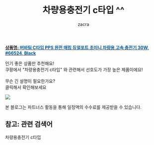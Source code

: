 ﻿---
layout: post
title:  "차량용충전기 c타입 ^^"
author: zacra
categories: [ 아이템 ]
tags: [차량용충전기 c타입]
image: https://static.coupangcdn.com/image/retail/images/2020/09/23/12/1/443809f9-b3a3-4192-929b-c7d863ad6b9f.jpg 
description: "쿠팡에서 차량용충전기 c타입 관련 키워드로 가장 고객 선호도가 높은 제품이랍니다."
rating: 4.5
---

<a href="https://link.coupang.com/re/AFFSDP?lptag=AF8407795&pageKey=2149499012&itemId=3650288205&vendorItemId=71635781706&traceid=V0-153-bd8cfeaa479c591b"><b>상품명: <font color='#01579B'>버바팀 C타입 PPS 완전 매립 듀얼포트 초미니 차량용 고속 충전기 30W, #66524, Black</font></b></a>

인기 좋은 상품만 추천해요!<br/>
쿠팡에서 "차량용충전기 c타입" 와 관련해서 선호도가 가장 높은 제품이에요!<br/><br/>
무슨 긴 설명이 필요한가요?  
클릭해서 확인해보세요


<a href="https://link.coupang.com/re/AFFSDP?lptag=AF8407795&pageKey=2149499012&itemId=3650288205&vendorItemId=71635781706&traceid=V0-153-bd8cfeaa479c591b"><img src="https://thumbnail9.coupangcdn.com/thumbnails/remote/q89/image/retail/images/2020/09/23/12/0/bddc8871-6561-46ff-8e20-30a428118a99.jpg"></a> 

본 블로그는 파트너스 활동을 통해 일정액의 수수료를 제공받을 수 있습니다.

## 참고: 관련 검색어    
차량용충전기 c타입